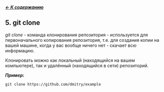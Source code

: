 [***<- К содержанию***](./readme.md)

## 5. git clone

_git clone_ - команда клонирования репозитория - используется для первоначального копирования репозитория, т.е. для создания копии на вашей машине, когда у вас вообще ничего нет - скачает всю информацию.

Клонировать можно как локальный (находящийся на вашем компьютере), так и удалённый (находящийся в сети) репозиторий.

***Пример:***
```bash=
git clone https://github.com/dmitry/example
```